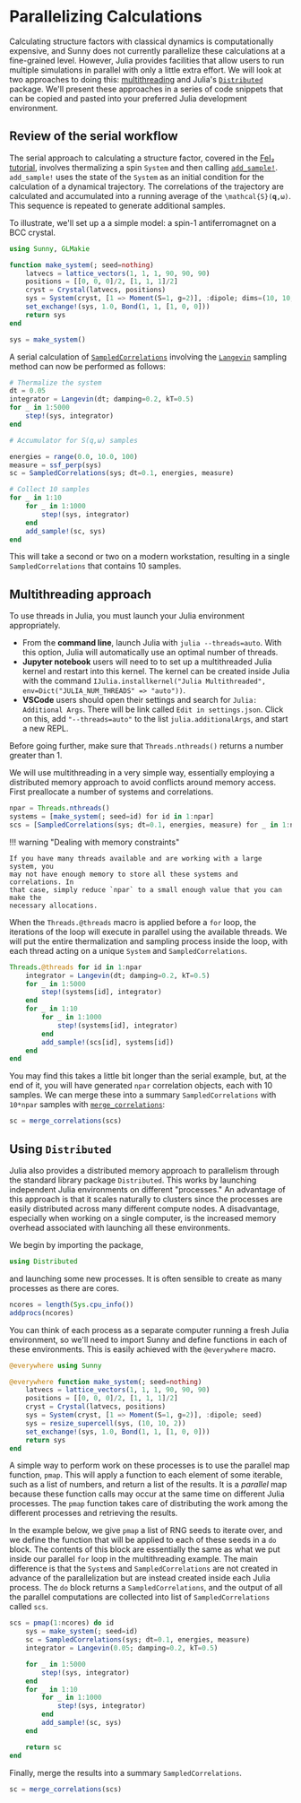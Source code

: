 # Parallelizing Calculations

Calculating structure factors with classical dynamics is computationally
expensive, and Sunny does not currently parallelize these calculations at a
fine-grained level. However, Julia provides facilities that allow users to run
multiple simulations in parallel with only a little extra effort. We will look
at two approaches to doing this:
[multithreading](https://docs.julialang.org/en/v1/manual/multi-threading/) and
Julia's
[`Distributed`](https://docs.julialang.org/en/v1/manual/distributed-computing/)
package. We'll present these approaches in a series of code snippets that can be
copied and pasted into your preferred Julia development environment.

## Review of the serial workflow

The serial approach to calculating a structure factor, covered in the [FeI₂
tutorial](@ref "4. Generalized spin dynamics of FeI₂ at finite *T*"), involves
thermalizing a spin `System` and then calling [`add_sample!`](@ref).
`add_sample!` uses the state of the `System` as an initial condition for the
calculation of a dynamical trajectory. The correlations of the trajectory are
calculated and accumulated into a running average of the ``\mathcal{S}(𝐪,ω)``.
This sequence is repeated to generate additional samples.

To illustrate, we'll set up a a simple model: a spin-1 antiferromagnet on a BCC
crystal. 

```julia
using Sunny, GLMakie

function make_system(; seed=nothing)
    latvecs = lattice_vectors(1, 1, 1, 90, 90, 90)
    positions = [[0, 0, 0]/2, [1, 1, 1]/2]
    cryst = Crystal(latvecs, positions)
    sys = System(cryst, [1 => Moment(S=1, g=2)], :dipole; dims=(10, 10, 2), seed)
    set_exchange!(sys, 1.0, Bond(1, 1, [1, 0, 0]))
    return sys
end

sys = make_system()
```

A serial calculation of [`SampledCorrelations`](@ref) involving the
[`Langevin`](@ref) sampling method can now be performed as follows:

```julia
# Thermalize the system
dt = 0.05
integrator = Langevin(dt; damping=0.2, kT=0.5)
for _ in 1:5000
    step!(sys, integrator)
end

# Accumulator for S(q,ω) samples

energies = range(0.0, 10.0, 100)
measure = ssf_perp(sys)
sc = SampledCorrelations(sys; dt=0.1, energies, measure)

# Collect 10 samples
for _ in 1:10
    for _ in 1:1000
        step!(sys, integrator)
    end
    add_sample!(sc, sys)
end
```

This will take a second or two on a modern workstation, resulting in a single
`SampledCorrelations` that contains 10 samples.


## Multithreading approach
To use threads in Julia, you must launch your Julia environment appropriately.

- From the **command line**, launch Julia with `julia --threads=auto`. With this option, Julia will automatically use an optimal number of threads.
- **Jupyter notebook** users will need to to set up a multithreaded Julia kernel and restart into this kernel. The kernel can be created inside Julia with the command `IJulia.installkernel("Julia Multithreaded", env=Dict("JULIA_NUM_THREADS" => "auto"))`.
- **VSCode** users should open their settings and search for `Julia: Additional Args`. There will be link called `Edit in settings.json`. Click on this, add `"--threads=auto"` to the list `julia.additionalArgs`, and start a new REPL.

Before going further, make sure that `Threads.nthreads()` returns a number greater than 1.

We will use multithreading in a very simple way, essentially employing a
distributed memory approach to avoid conflicts around memory access. First
preallocate a number of systems and correlations.

```julia
npar = Threads.nthreads()
systems = [make_system(; seed=id) for id in 1:npar]
scs = [SampledCorrelations(sys; dt=0.1, energies, measure) for _ in 1:npar]
```

!!! warning "Dealing with memory constraints"

    If you have many threads available and are working with a large system, you
    may not have enough memory to store all these systems and correlations. In
    that case, simply reduce `npar` to a small enough value that you can make the
    necessary allocations.

When the `Threads.@threads` macro is applied before a `for` loop, the
iterations of the loop will execute in parallel using the available threads.
We will put the entire thermalization and sampling process inside the loop,
with each thread acting on a unique `System` and `SampledCorrelations`.

```julia
Threads.@threads for id in 1:npar
    integrator = Langevin(dt; damping=0.2, kT=0.5)
    for _ in 1:5000
        step!(systems[id], integrator)
    end
    for _ in 1:10
        for _ in 1:1000
            step!(systems[id], integrator)
        end
        add_sample!(scs[id], systems[id])
    end
end
```

You may find this takes a little bit longer than the serial example, but, at the
end of it, you will have generated `npar` correlation objects, each with 10
samples. We can merge these into a summary `SampledCorrelations` with `10*npar`
samples with [`merge_correlations`](@ref):

```julia
sc = merge_correlations(scs)
```

## Using `Distributed`
Julia also provides a distributed memory approach to parallelism through the
standard library package `Distributed`. This works by launching independent
Julia environments on different "processes." An advantage of this approach is
that it scales naturally to clusters since the processes are easily distributed
across many different compute nodes. A disadvantage, especially when working on
a single computer, is the increased memory overhead associated with launching
all these environments.

We begin by importing the package,

```julia
using Distributed
```

and launching some new processes. It is often sensible to create as many
processes as there are cores.

```julia
ncores = length(Sys.cpu_info())
addprocs(ncores)
```

You can think of each process as a separate computer running a fresh Julia
environment, so we'll need to import Sunny and define functions in each of these
environments. This is easily achieved with the `@everywhere` macro.
```julia
@everywhere using Sunny

@everywhere function make_system(; seed=nothing)
    latvecs = lattice_vectors(1, 1, 1, 90, 90, 90)
    positions = [[0, 0, 0]/2, [1, 1, 1]/2]
    cryst = Crystal(latvecs, positions)
    sys = System(cryst, [1 => Moment(S=1, g=2)], :dipole; seed)
    sys = resize_supercell(sys, (10, 10, 2))
    set_exchange!(sys, 1.0, Bond(1, 1, [1, 0, 0]))
    return sys
end
```

A simple way to perform work on these processes is to use the parallel map
function, `pmap`. This will apply a function to each element of some iterable,
such as a list of numbers, and return a list of the results. It is a _parallel_
map because these function calls may occur at the same time on different Julia
processes. The `pmap` function takes care of distributing the work among the
different processes and retrieving the results.

In the example below, we give `pmap` a list of RNG seeds to iterate over, and
we define the function that will be applied to each of these seeds in a `do`
block. The contents of this block are essentially the same as what we put
inside our parallel `for` loop in the multithreading example. The main
difference is that the `System`s and `SampledCorrelations` are not created in
advance of the parallelization but are instead created inside each Julia
process. The `do` block returns a `SampledCorrelations`, and the output of all
the parallel computations are collected into list of `SampledCorrelations`
called `scs`.

```julia
scs = pmap(1:ncores) do id
    sys = make_system(; seed=id)
    sc = SampledCorrelations(sys; dt=0.1, energies, measure)
    integrator = Langevin(0.05; damping=0.2, kT=0.5)

    for _ in 1:5000
        step!(sys, integrator)
    end
    for _ in 1:10
        for _ in 1:1000 
            step!(sys, integrator)
        end
        add_sample!(sc, sys)
    end

    return sc
end
```

Finally, merge the results into a summary `SampledCorrelations`.

```julia
sc = merge_correlations(scs)
```
